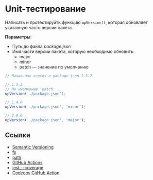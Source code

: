 # Unit-тестирование

Написать и протестируйть функцию `upVersion()`, которая обновляет указанную часть версии пакета.

**Параметры:**

* Путь до файла *package.json*
* Имя части версии пакета, которую необходимо обновить:
    * major
    * minor
    * patch — значение по умолчанию

```javascript
// Начальная версия в package.json 1.3.2

// 1.3.3
// По умолчанию 'patch'
upVersion('./package.json');

// 1.4.0
upVersion('./package.json', 'minor');

// 2.0.0
upVersion('./package.json', 'major');
```

## Ссылки

* [Semantic Versioning](https://semver.org)
* [fs](https://nodejs.org/api/fs.html)
* [path](https://nodejs.org/api/path.html)
* [GitHub Actions](https://github.com/features/actions)
* [jest --coverage](https://jestjs.io/ru/docs/cli#--coverageboolean)
* [Codecov GitHub Action](https://github.com/codecov/codecov-action)
